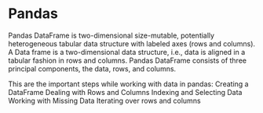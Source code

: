 # Pandas

Pandas DataFrame is two-dimensional size-mutable, potentially heterogeneous tabular data structure with labeled axes (rows and columns). 
A Data frame is a two-dimensional data structure, i.e., data is aligned in a tabular fashion in rows and columns. 
Pandas DataFrame consists of three principal components, the data, rows, and columns.

This are the important steps while working with data in pandas: 
Creating a DataFrame
Dealing with Rows and Columns
Indexing and Selecting Data
Working with Missing Data
Iterating over rows and columns
